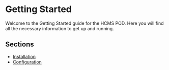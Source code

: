 # Getting Started

Welcome to the Getting Started guide for the HCMS POD. Here you will find all the necessary information to get up and running.

## Sections

- [Installation](installation.md)
- [Configuration](configuration.md)

